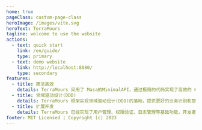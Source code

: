 ```yaml
---
home: true
pageClass: custom-page-class
heroImage: /images/vite.svg
heroText: TerraMours
tagline: welcome to use the website
actions: 
  - text: quick start
    link: /en/guide/
    type: primary
  - text: demo website
    link: http://localhost:8080/
    type: secondary
features:
  - title: 简洁高效
    details: TerraMours 采用了 Masa的MinimalAPI，通过极简的代码实现了高效的 HTTP API 接口的同时，提供更高的性能和更低的延迟。
  - title: 领域驱动设计(DDD)
    details: TerraMours 框架实现领域驱动设计(DDD)的落地，提供更好的业务识别和管理，更好的模块划分，更好的数据映射，更好的维护性和可扩展性。
  - title: 扩展开发
    details: TerraMours 已经实现了用户管理、权限验证、日志管理等基础功能，开发者可以根据业务需求快速开发相关业务系统。
footer: MIT Licensed | Copyright (c) 2023
---
```

